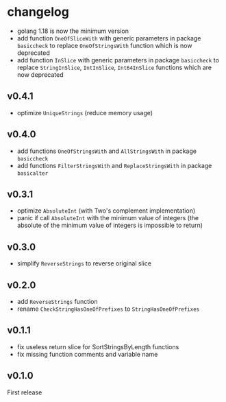 # changelog

* golang 1.18 is now the minimum version
* add function `OneOfSliceWith` with generic parameters in package `basiccheck` to replace `OneOfStringsWith` function which is now deprecated
* add function `InSlice` with generic parameters in package `basiccheck` to replace `StringInSlice`, `IntInSlice`, `Int64InSlice` functions which are now deprecated

## v0.4.1

* optimize `UniqueStrings` (reduce memory usage)

## v0.4.0

* add functions `OneOfStringsWith` and `AllStringsWith` in package `basiccheck`
* add functions `FilterStringsWith` and `ReplaceStringsWith` in package `basicalter`

## v0.3.1

* optimize `AbsoluteInt` (with Two's complement implementation)
* panic if call `AbsoluteInt` with the minimum value of integers (the absolute of the minimum value of integers is impossible to return)

## v0.3.0

* simplify `ReverseStrings` to reverse original slice

## v0.2.0

* add `ReverseStrings` function
* rename `CheckStringHasOneOfPrefixes` to `StringHasOneOfPrefixes`

## v0.1.1

* fix useless return slice for SortStringsByLength functions
* fix missing function comments and variable name

## v0.1.0

First release
